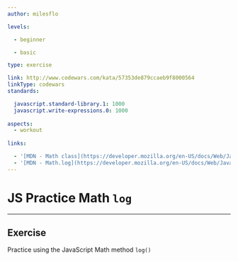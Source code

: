 ```yaml
---
author: milesflo

levels:

  - beginner

  - basic

type: exercise

link: http://www.codewars.com/kata/57353de879ccaeb9f8000564
linkType: codewars
standards:

  javascript.standard-library.1: 1000
  javascript.write-expressions.0: 1000
  
aspects:
  - workout
  
links:

  - '[MDN - Math class](https://developer.mozilla.org/en-US/docs/Web/JavaScript/Reference/Global_Objects/Math)'
  - '[MDN - Math.log](https://developer.mozilla.org/en-US/docs/Web/JavaScript/Reference/Global_Objects/Math/log)'
---
```


# JS Practice Math `log`

---
## Exercise

Practice using the JavaScript Math method `log()`
 
